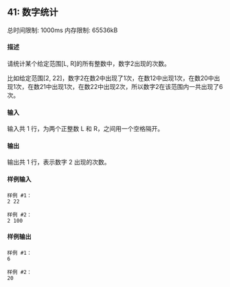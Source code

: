﻿## 41: 数字统计
总时间限制: 1000ms     内存限制: 65536kB

#### 描述

请统计某个给定范围[L, R]的所有整数中，数字2出现的次数。

比如给定范围[2, 22]，数字2在数2中出现了1次，在数12中出现1次，在数20中出现1次，在数21中出现1次，在数22中出现2次，所以数字2在该范围内一共出现了6次。

#### 输入

输入共 1 行，为两个正整数 L 和 R，之间用一个空格隔开。

#### 输出

输出共 1 行，表示数字 2 出现的次数。

#### 样例输入

	样例 #1：
	2 22

	样例 #2：
	2 100

#### 样例输出

	样例 #1：
	6

	样例 #2：
	20





